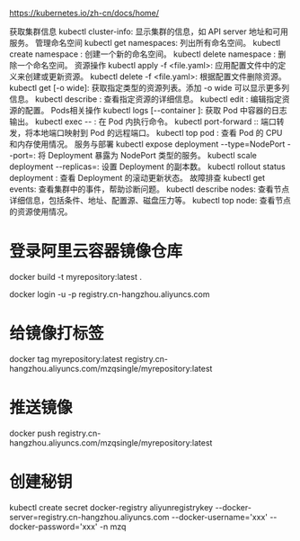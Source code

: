 https://kubernetes.io/zh-cn/docs/home/


获取集群信息
kubectl cluster-info: 显示集群的信息，如 API server 地址和可用服务。
管理命名空间
kubectl get namespaces: 列出所有命名空间。
kubectl create namespace <namespace-name>: 创建一个新的命名空间。
kubectl delete namespace <namespace-name>: 删除一个命名空间。
资源操作
kubectl apply -f <file.yaml>: 应用配置文件中的定义来创建或更新资源。
kubectl delete -f <file.yaml>: 根据配置文件删除资源。
kubectl get <resource-type> [-o wide]: 获取指定类型的资源列表。添加 -o wide 可以显示更多列信息。
kubectl describe <resource-type> <resource-name>: 查看指定资源的详细信息。
kubectl edit <resource-type> <resource-name>: 编辑指定资源的配置。
Pods相关操作
kubectl logs <pod-name> [--container <container-name>]: 获取 Pod 中容器的日志输出。
kubectl exec <pod-name> -- <command>: 在 Pod 内执行命令。
kubectl port-forward <pod-name> <local-port>:<remote-port>: 端口转发，将本地端口映射到 Pod 的远程端口。
kubectl top pod <pod-name>: 查看 Pod 的 CPU 和内存使用情况。
服务与部署
kubectl expose deployment <deployment-name> --type=NodePort --port=<port>: 将 Deployment 暴露为 NodePort 类型的服务。
kubectl scale deployment <deployment-name> --replicas=<number>: 设置 Deployment 的副本数。
kubectl rollout status deployment <deployment-name>: 查看 Deployment 的滚动更新状态。
故障排查
kubectl get events: 查看集群中的事件，帮助诊断问题。
kubectl describe nodes: 查看节点详细信息，包括条件、地址、配置源、磁盘压力等。
kubectl top node: 查看节点的资源使用情况。



# 登录阿里云容器镜像仓库
docker build -t myrepository:latest .

docker login -u <your-username> -p <your-password> registry.cn-hangzhou.aliyuncs.com

# 给镜像打标签
docker tag myrepository:latest registry.cn-hangzhou.aliyuncs.com/mzqsingle/myrepository:latest

# 推送镜像
docker push registry.cn-hangzhou.aliyuncs.com/mzqsingle/myrepository:latest

# 创建秘钥

kubectl create secret docker-registry aliyunregistrykey  --docker-server=registry.cn-hangzhou.aliyuncs.com --docker-username='xxx' --docker-password='xxx' -n mzq








